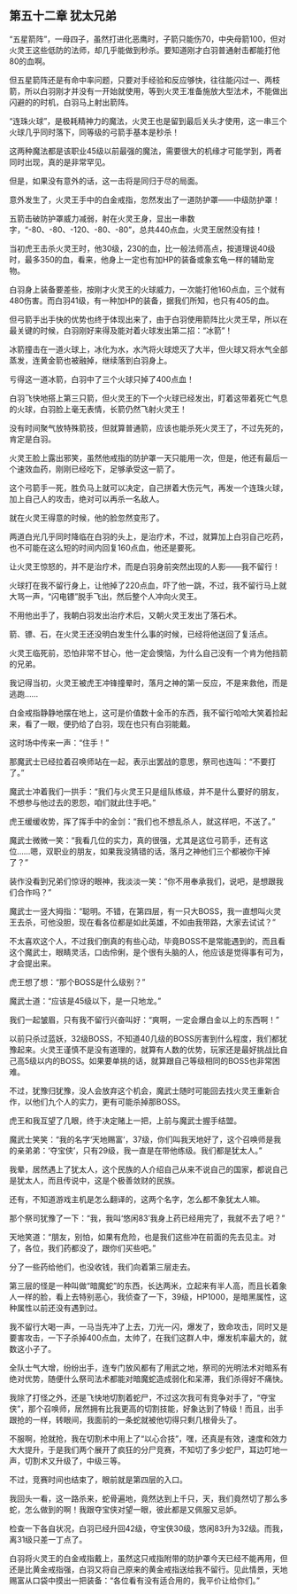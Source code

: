 ## 第五十二章 犹太兄弟


“五星箭阵”，一母四子，虽然打进化恶鹰时，子箭只能伤70，中央母箭100，但对火灵王这些低防的法师，却几乎能做到秒杀。要知道刚才白羽普通射击都能打他80的血啊。

但五星箭阵还是有命中率问题，只要对手经验和反应够快，往往能闪过一、两枝箭，所以白羽刚才并没有一开始就使用，等到火灵王准备施放大型法术，不能做出闪避的的时机，白羽马上射出箭阵。

“连珠火球”，是极耗精神力的魔法，火灵王也是留到最后关头才使用，这一串三个火球几乎同时落下，同等级的弓箭手基本是秒杀！

这两种魔法都是该职业45级以前最强的魔法，需要很大的机缘才可能学到，两者同时出现，真的是非常罕见。

但是，如果没有意外的话，这一击将是同归于尽的局面。

意外发生了，火灵王手中的白金戒指，忽然发出了一道防护罩——中级防护罩！

五箭击破防护罩威力减弱，射在火灵王身，显出一串数字，“-80、-80、-120、-80、-80”，总共440点血，火灵王居然没有挂！

当初虎王击杀火灵王时，他30级，230的血，比一般法师高点，按道理说40级时，最多350的血，看来，他身上一定也有加HP的装备或象玄龟一样的辅助宠物。

白羽身上装备要差些，按刚才火灵王的火球威力，一次能打他160点血，三个就有480伤害。而白羽41级，有一种加HP的装备，据我们所知，也只有405的血。

但弓箭手出手快的优势也终于体现出来了，由于白羽使用箭阵比火灵王早，所以在最关键的时候，白羽刚好来得及能对着火球发出第二招：“冰箭”！

冰箭撞击在一道火球上，冰化为水，水汽将火球熄灭了大半，但火球又将水气全部蒸发，连黄金箭也被融掉，继续落到白羽身上。

亏得这一道冰箭，白羽中了三个火球只掉了400点血！

白羽飞快地搭上第三只箭，但火灵王的下一个火球已经发出，盯着这带着死亡气息的火球，白羽脸上毫无表情，长箭仍然飞射火灵王！

没有时间聚气放特殊箭技，但就算普通箭，应该也能杀死火灵王了，不过先死的，肯定是白羽。

火灵王脸上露出邪笑，虽然他戒指的防护罩一天只能用一次，但是，他还有最后一个速效血药，刚刚已经吃下，足够承受这一箭了。

这个弓箭手一死，胜负马上就可以决定，自己拼着大伤元气，再发一个连珠火球，加上自己人的攻击，绝对可以再杀一名敌人。

就在火灵王得意的时候，他的脸忽然变形了。

两道白光几乎同时降临在白羽的头上，是治疗术，不过，就算加上白羽自己吃药，也不可能在这么短的时间内回复160点血，他还是要死。

让火灵王惊怒的，并不是治疗术，而是白羽身前突然出现的人影——我不留行！

火球打在我不留行身上，让他掉了220点血，吓了他一跳，不过，我不留行马上就大骂一声，“闪电镖”脱手飞出，然后整个人冲向火灵王。

不用他出手了，我朝白羽发出治疗术后，又朝火灵王发出了落石术。

箭、镖、石，在火灵王还没明白发生什么事的时候，已经将他送回了复活点。

火灵王临死前，恐怕非常不甘心，他一定会懊恼，为什么自己没有一个肯为他挡箭的兄弟。

我记得当初，火灵王被虎王冲锋撞晕时，落月之神的第一反应，不是来救他，而是逃跑……

白金戒指静静地摆在地上，这可是价值数十金币的东西，我不留行哈哈大笑着捡起来，看了一眼，便扔给了白羽，现在也只有白羽能戴。

这时场中传来一声：“住手！”

那魔武士已经拉着召唤师站在一起，表示出罢战的意思，祭司也连叫：“不要打了。”

魔武士冲着我们一拱手：“我们与火灵王只是组队练级，并不是什么要好的朋友，不想参与他过去的恩怨，咱们就此住手吧。”

虎王缓缓收势，挥了挥手中的金剑：“我们也不想乱杀人，就这样吧，不送了。”

魔武士微微一笑：“我看几位的实力，真的很强，尤其是这位弓箭手，还有这位……嗯，双职业的朋友，如果我没猜错的话，落月之神他们三个都被你干掉了？”

装作没看到兄弟们惊讶的眼神，我淡淡一笑：“你不用奉承我们，说吧，是想跟我们合作吗？”

魔武士一竖大拇指：“聪明。不错，在第四层，有一只大BOSS，我一直想叫火灵王去杀，可他没胆，现在看各位都是如此英雄，不如由我带路，大家去试试？”

不太喜欢这个人，不过我们倒真的有些心动，毕竟BOSS不是常能遇到的，而且看这个魔武士，眼睛灵活，口齿伶俐，是个很有头脑的人，他应该是觉得事有可为，才会提出来。

虎王想了想：“那个BOSS是什么级别？”

魔武士道：“应该是45级以下，是一只地龙。”

我们一起皱眉，只有我不留行兴奋叫好：“爽啊，一定会爆白金以上的东西啊！”

以前只杀过蓝妖，32级BOSS，不知道40几级的BOSS厉害到什么程度，我们都犹豫起来。火灵王谨慎不是没有道理的，就算有人数的优势，玩家还是最好挑战比自己高5级以内的BOSS。如果要单挑的话，就算跟自己等级相同的BOSS也非常困难。

不过，犹豫归犹豫，没人会放弃这个机会，魔武士随时可能回去找火灵王重新合作，以他们九个人的实力，更有可能杀掉那BOSS。

虎王和我互望了几眼，终于决定赌上一把，上前与魔武士握手结盟。

魔武士笑笑：“我的名字‘天地赐富’，37级，你们叫我天地好了，这个召唤师是我的亲弟弟：‘夺宝侠’，只有29级，我一直是在带他练级。我们都是犹太人。”

我晕，居然遇上了犹太人，这个民族的人介绍自己从来不说自己的国家，都说自己是犹太人，而且传说中，这是个极善敛财的民族。

还有，不知道游戏主机是怎么翻译的，这两个名字，怎么都不象犹太人嘛。

那个祭司犹豫了一下：“我，我叫‘悠闲83’我身上药已经用完了，我就不去了吧？”

天地笑道：“朋友，别怕，如果有危险，也是我们这些冲在前面的先去见主。对了，各位，我们药都没了，跟你们买些吧。”

分了一些药给他们，也没收钱，我们向着第三层走去。

第三层的怪是一种叫做“暗魔蛇”的东西，长达两米，立起来有半人高，而且长着象人一样的脸，看上去特别恶心，我侦查了一下，39级，HP1000，是暗黑属性，这种属性以前还没有遇到过。

我不留行大喝一声，一马当先冲了上去，刀光一闪，爆发了，致命攻击，同时又是要害攻击，一下子杀掉400点血，太帅了，在我们这群人中，爆发机率最大的，就数这小子了。

全队士气大增，纷纷出手，连专门放风都有了用武之地，祭司的光明法术对暗系有绝对优势，随便什么祭司法术都能对暗魔蛇造成弱化和呆滞，我们杀得好不痛快。

我除了打怪之外，还是飞快地切割着蛇尸，不过这次我可有竞争对手了，“夺宝侠”，那个召唤师，居然拥有比我更高的切割技能，好象达到了特级！而且，出手跟抢的一样，转眼间，我面前的一条蛇就被他切得只剩几根骨头了。

不服啊，抢就抢，我在切割术中用上了“以心合技”，嘿，还真是有效，速度和效力大大提升，于是我们两个展开了疯狂的分尸竞赛，不知切了多少蛇尸，耳边叮地一声，切割术又升级了，中级三等。

不过，竞赛时间也结束了，眼前就是第四层的入口。

我回头一看，这一路杀来，蛇骨遍地，竟然达到上千只，天，我们竟然切了那么多蛇，怎么做到的啊！我跟夺宝侠对望一眼，彼此都是又佩服又忌妒。

检查一下各自状况，白羽已经升回42级，夺宝侠30级，悠闲83升为32级。而我，离31级只差一丁点了。

白羽将火灵王的白金戒指戴上，虽然这只戒指附带的防护罩今天已经不能再用，但还是比黄金戒指强，白羽又将自己原来的黄金戒指送给我不留行。见此情景，天地赐富从口袋中摸出一把装备：“各位看有没有适合用的，我平价让给你们。”





